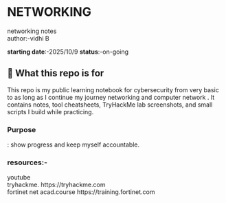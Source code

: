 # NETWORKING
networking notes
<br>
author:-vidhi B <br>

**starting date**:-2025/10/9
**status**:-on-going

## 🔎 What this repo is for
This repo is my public learning notebook for cybersecurity from very basic to as long as I continue my journey networking and computer network . It contains notes, tool cheatsheets, TryHackMe lab screenshots, and small scripts I build while practicing.  
<h3>Purpose</h3>: show progress and keep myself accountable.

<h3>resources:-</h3>
youtube
<br>
 tryhackme. 
   https://tryhackme.com
   <br>
  fortinet net acad.course
   https://training.fortinet.com

